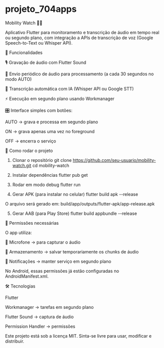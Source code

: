 # projeto_704apps

Mobility Watch 🎤📱

Aplicativo Flutter para monitoramento e transcrição de áudio em tempo real ou segundo plano, com integração a APIs de transcrição de voz (Google Speech-to-Text ou Whisper API).

📌 Funcionalidades

  🎙️ Gravação de áudio com Flutter Sound

  🔄 Envio periódico de áudio para processamento (a cada 30 segundos no modo AUTO)

  🤖 Transcrição automática com IA (Whisper API ou Google STT)

  ⚡ Execução em segundo plano usando Workmanager

🎛️ Interface simples com botões:

  AUTO → grava e processa em segundo plano

  ON → grava apenas uma vez no foreground

  OFF → encerra o serviço

🚀 Como rodar o projeto
  1. Clonar o repositório
    git clone https://github.com/seu-usuario/mobility-watch.git
    cd mobility-watch

  2. Instalar dependências
    flutter pub get

  3. Rodar em modo debug
    flutter run

  4. Gerar APK (para instalar no celular)
    flutter build apk --release

  O arquivo será gerado em:
    build/app/outputs/flutter-apk/app-release.apk

  5. Gerar AAB (para Play Store)
    flutter build appbundle --release

🔑 Permissões necessárias

  O app utiliza:

  🎤 Microfone → para capturar o áudio

  💾 Armazenamento → salvar temporariamente os chunks de áudio

  🔔 Notificações → manter serviço em segundo plano

No Android, essas permissões já estão configuradas no AndroidManifest.xml.

🛠️ Tecnologias

  Flutter

  Workmanager
   → tarefas em segundo plano

  Flutter Sound
   → captura de áudio

  Permission Handler
   → permissões

Este projeto está sob a licença MIT.
Sinta-se livre para usar, modificar e distribuir.
